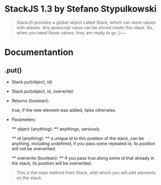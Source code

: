 # StackJS 1.3 by Stefano Stypulkowski

>StackJS provides a global object called Stack, which can store values with aliases.
>Any javascript value can be stored inside this stack.
>So, when you need those values, they are ready to go ;]~~

Documentantion
==============

.put()
------

* Stack.put(object, id)

* Stack.put(object, id, overwrite)

* Returns {boolean}:

    true, if the new element was added, false otherwise.
    
* Parameters:

    ** object {anything}: ** anythings, seriously.
    
    ** id {anything}: ** a unique id to this position of the stack, can be anything, including undefined, if you pass some repeated id, its position will not be overwrited.
    
    ** overwrite {boolean}: ** if you pass true along some id that already in the stack, its position will be overwrited.

> This is the main method from Stack, with which you will add elements on the stack.

